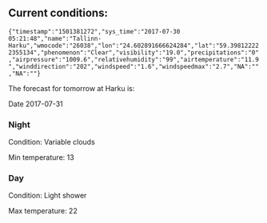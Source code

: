 ## Current conditions: 
 ``` {"timestamp":"1501381272","sys_time":"2017-07-30 05:21:48","name":"Tallinn-Harku","wmocode":"26038","lon":"24.602891666624284","lat":"59.398122222355134","phenomenon":"Clear","visibility":"19.0","precipitations":"0","airpressure":"1009.6","relativehumidity":"99","airtemperature":"11.9","winddirection":"202","windspeed":"1.6","windspeedmax":"2.7","NA":"","NA":""} ```

 The forecast for tomorrow at Harku is: 

Date 2017-07-31 

### Night 

Condition: Variable clouds 

Min temperature: 13 

### Day 

Condition: Light shower 

Max temperature: 22 

